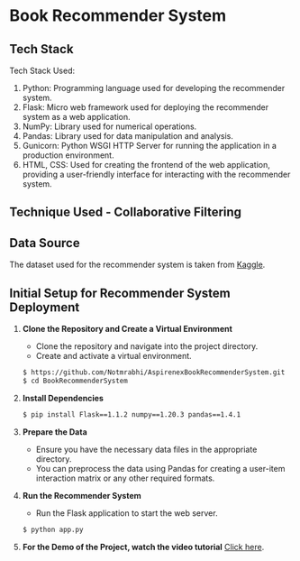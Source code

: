 # Book Recommender System

## Tech Stack
Tech Stack Used:
1. Python: Programming language used for developing the recommender system.
2. Flask: Micro web framework used for deploying the recommender system as a web application.
3. NumPy: Library used for numerical operations.
4. Pandas: Library used for data manipulation and analysis.
5. Gunicorn: Python WSGI HTTP Server for running the application in a production environment.
6. HTML, CSS: Used for creating the frontend of the web application, providing a user-friendly interface for interacting with the recommender system.

## Technique Used - Collaborative Filtering

## Data Source
The dataset used for the recommender system is taken from [Kaggle](https://www.kaggle.com/datasets/arashnic/book-recommendation-dataset).

## Initial Setup for Recommender System Deployment

1. **Clone the Repository and Create a Virtual Environment**
   - Clone the repository and navigate into the project directory.
   - Create and activate a virtual environment.
   
   ```bash
   $ https://github.com/Notmrabhi/AspirenexBookRecommenderSystem.git
   $ cd BookRecommenderSystem
   ```

2. **Install Dependencies**
   
   ```bash
   $ pip install Flask==1.1.2 numpy==1.20.3 pandas==1.4.1 
   ```

3. **Prepare the Data**
   - Ensure you have the necessary data files in the appropriate directory.
   - You can preprocess the data using Pandas for creating a user-item interaction matrix or any other required formats.

4. **Run the Recommender System**
   - Run the Flask application to start the web server.
   
   ```bash
   $ python app.py
   ```

6. **For the Demo of the Project, watch the video tutorial**
   [Click here]([https://youtu.be/Ycsc2ugyIp0?si=J3q5oY9W9e78m9RH](https://youtu.be/hsnswqR760c?si=W6f4p46dfTATK0Lt)).

